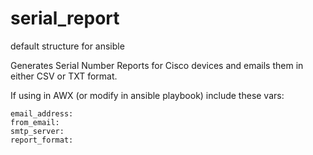 # serial_report

default structure for ansible

Generates Serial Number Reports for Cisco devices and emails them in either CSV or TXT format.

If using in AWX (or modify in ansible playbook) include these vars:
```
email_address:
from_email:
smtp_server:
report_format:
```